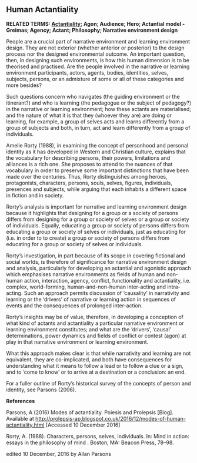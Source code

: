 ## Human Actantiality

**RELATED TERMS: [Actantiality](https://github.com/narrative-environments/CourseCompendium/blob/main/Actantiality.md); Agon; Audience; Hero; Actantial model - Greimas; Agency; Actant; Philosophy; Narrative environment design**

People are a crucial part of narrative environment and learning environment design. They are not exterior (whether anterior or posterior) to the design process nor the designed environmental outcome. An important question, then, in designing such environments, is how this human dimension is to be theorised and practised. Are the people involved in the narrative or learning environment participants, actors, agents, bodies, identities, selves, subjects, persons, or an admixture of some or all of these categories and more besides?

Such questions concern who navigates (the guiding environment or the itinerant?) and who is learning (the pedagogue or the subject of pedagogy?) in the narrative or learning environment; how these actants are materialised; and the nature of what it is that they (whoever they are) are doing or learning, for example, a group of selves acts and learns differently from a group of subjects and both, in turn, act and learn differently from a group of individuals.

Amelie Rorty (1988), in examining the concept of personhood and personal identity as it has developed in Western and Christian culture, explains that the vocabulary for describing persons, their powers, limitations and alliances is a rich one. She proposes to attend to the nuances of that vocabulary in order to preserve some important distinctions that have been made over the centuries. Thus, Rorty distinguishes among heroes, protagonists, characters, persons, souls, selves, figures, individuals, presences and subjects, while arguing that each inhabits a different space in fiction and in society.

Rorty’s analysis is important for narrative and learning environment design because it highlights that designing for a group or a society of persons differs from designing for a group or society of selves or a group or society of individuals. Equally, educating a group or society of persons differs from educating a group or society of selves or individuals, just as educating for (i.e. in order to to create) a group or society of persons differs from educating for a group or society of selves or individuals.

Rorty’s investigation, in part because of its scope in covering fictional and social worlds, is therefore of significance for narrative environment design and analysis, particularly for developing an actantial and agonistic approach which emphasises narrative environments as fields of human and non-human action, interaction, agency, conflict, functionality and actantiality, i.e. complex, world-forming, human-and-non-human inter-acting and intra-acting. Such an approach permits discussion of ‘causality’ in narrativity and learning or the ‘drivers’ of narrative or learning action in sequences of events and the consequences of prolonged inter-action.

Rorty’s insights may be of value, therefore, in developing a conception of what kind of actants and actantiality a particular narrative environment or learning environment constitutes; and what are the ‘drivers’, ‘causal’ determinations, power dynamics and fields of conflict or contest (agon) at play in that narrative environment or learning environment.

What this approach makes clear is that while narrativity and learning are not equivalent, they are co-implicated, and both have consequences for understanding what it means to follow a lead or to follow a clue or a sign, and to ‘come to know’ or to arrive at a destination or a conclusion: an end.

For a fuller outline of Rorty’s historical survey of the concepts of person and identity, see Parsons (2006).

**References**

Parsons, A (2016) Modes of actantiality. Poiesis and Prolepsis [Blog]. Available at  http://prolepsis-ap.blogspot.co.uk/2016/12/modes-of-human-actantiality.html [Accessed 10 December 2016]

Rorty, A. (1988). Characters, persons, selves, individuals. In:  Mind in action: essays in the philosophy of mind . Boston, MA: Beacon Press, 78–98.

edited 10 December, 2016 by Allan Parsons
